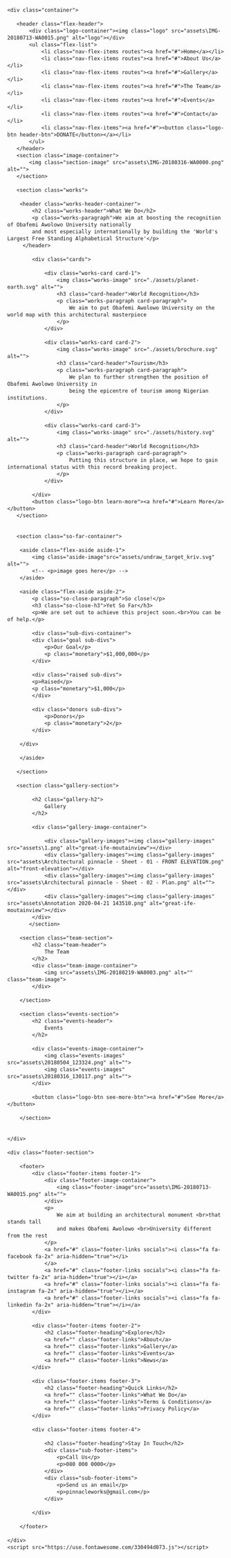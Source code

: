 <!DOCTYPE html>
<html lang="en">
<head>
    <meta charset="UTF-8">
    <meta name="viewport" content="width=device-width, initial-scale=1.0">
    <link rel="stylesheet" href="index.css">
    <title>Pinnacle Project</title>
</head>
<body>
    
    <div class="container">

       <header class="flex-header">
           <div class="logo-container"><img class="logo" src="assets\IMG-20180713-WA0015.png" alt="logo"></div>
           <ul class="flex-list">
               <li class="nav-flex-items routes"><a href="#">Home</a></li>
               <li class="nav-flex-items routes"><a href="#">About Us</a></li>
               <li class="nav-flex-items routes"><a href="#">Gallery</a></li>
               <li class="nav-flex-items routes"><a href="#">The Team</a></li>
               <li class="nav-flex-items routes"><a href="#">Events</a></li>
               <li class="nav-flex-items routes"><a href="#">Contact</a></li>
               <li class="nav-flex-items"><a href="#"><button class="logo-btn header-btn">DONATE</button></a></li>
           </ul>
       </header>
       <section class="image-container">
           <img class="section-image" src="assets\IMG-20180316-WA0000.png" alt="">
       </section>
       
       <section class="works">

        <header class="works-header-container">
            <h2 class="works-header">What We Do</h2>
            <p class="works-paragraph">We aim at boosting the recognition of Obafemi Awolowo University nationally 
            and most especially internationally by building the 'World's Largest Free Standing Alphabetical Structure'</p>
         </header>

            <div class="cards">

                <div class="works-card card-1">
                    <img class="works-image" src="./assets/planet-earth.svg" alt="">
                    <h3 class="card-header">World Recognition</h3>
                    <p class="works-paragraph card-paragraph">
                        We aim to put Obafemi Awolowo University on the world map with this architectural masterpiece
                    </p>
                </div>

                <div class="works-card card-2">
                    <img class="works-image" src="./assets/brochure.svg" alt="">
                    <h3 class="card-header">Tourism</h3>
                    <p class="works-paragraph card-paragraph">
                        We plan to further strengthen the position of Obafemi Awolowo University in 
                        being the epicentre of tourism among Nigerian institutions.
                    </p>
                </div>

                <div class="works-card card-3">
                    <img class="works-image" src="./assets/history.svg" alt="">
                    <h3 class="card-header">World Recognition</h3>
                    <p class="works-paragraph card-paragraph">
                        Putting this structure in place, we hope to gain international status with this record breaking project.
                    </p>
                </div>

            </div>
            <button class="logo-btn learn-more"><a href="#">Learn More</a></button>
       </section>


       <section class="so-far-container">

        <aside class="flex-aside aside-1">
            <img class="aside-image"src="assets/undraw_target_kriv.svg" alt="">
            <!-- <p>image goes here</p> -->
        </aside>

        <aside class="flex-aside aside-2">
            <p class="so-close-paragraph">So close!</p>
            <h3 class="so-close-h3">Yet So Far</h3>
            <p>We are set out to achieve this project soon.<br>You can be of help.</p>
            
            <div class="sub-divs-container">
            <div class="goal sub-divs">
                <p>Our Goal</p>
                <p class="monetary">$1,000,000</p>
            </div>
            
            <div class="raised sub-divs">
            <p>Raised</p>
            <p class="monetary">$1,000</p>
            </div>
            
            <div class="donors sub-divs">
                <p>Donors</p>
                <p class="monetary">2</p>
            </div>

        </div>

        </aside>
        
       </section>

       <section class="gallery-section">

            <h2 class="gallery-h2">
                Gallery
            </h2>
           
            <div class="gallery-image-container">

                <div class="gallery-images"><img class="gallery-images" src="assets\1.png" alt="great-ife-moutainview"></div>
                <div class="gallery-images"><img class="gallery-images" src="assets\Architectural pinnacle - Sheet - 01 - FRONT ELEVATION.png" alt="front-elevation"></div>
                <div class="gallery-images"><img class="gallery-images" src="assets\Architectural pinnacle - Sheet - 02 - Plan.png" alt=""></div>
                <div class="gallery-images"><img class="gallery-images" src="assets\Annotation 2020-04-21 143510.png" alt="great-ife-moutainview"></div>
            </div>
           </section>

        <section class="team-section">
            <h2 class="team-header">
                The Team
            </h2>
            <div class="team-image-container">
                <img src="assets\IMG-20180219-WA0003.png" alt="" class="team-image">
            </div>
            
        </section>

        <section class="events-section">
            <h2 class="events-header">
                Events
            </h2>

            <div class="events-image-container">
                <img class="events-images" src="assets\20180504_123324.png" alt="">
                <img class="events-images" src="assets\20180316_130117.png" alt="">
            </div>

            <button class="logo-btn see-more-btn"><a href="#">See More</a></button>

        </section>
        

    </div>
    
    <div class="footer-section">

        <footer>
            <div class="footer-items footer-1">
                <div class="footer-image-container">
                    <img class="footer-image"src="assets\IMG-20180713-WA0015.png" alt="">
                </div>
                <p>
                    We aim at building an architectural monument <br>that stands tall 
                    and makes Obafemi Awolowo <br>University different from the rest
                </p>
                <a href="#" class="footer-links socials"><i class="fa fa-facebook fa-2x" aria-hidden="true"></i>
                </a>
                <a href="#" class="footer-links socials"><i class="fa fa-twitter fa-2x" aria-hidden="true"></i></a>
                <a href="#" class="footer-links socials"><i class="fa fa-instagram fa-2x" aria-hidden="true"></i></a>
                <a href="#" class="footer-links socials"><i class="fa fa-linkedin fa-2x" aria-hidden="true"></i></a>
            </div>
            
            <div class="footer-items footer-2">
                <h2 class="footer-heading">Explore</h2>
                <a href="" class="footer-links">About</a>
                <a href="" class="footer-links">Gallery</a>
                <a href="" class="footer-links">Events</a>
                <a href="" class="footer-links">News</a>
            </div>

            <div class="footer-items footer-3">
                <h2 class="footer-heading">Quick Links</h2>
                <a href="" class="footer-links">What We Do</a>
                <a href="" class="footer-links">Terms & Conditions</a>
                <a href="" class="footer-links">Privacy Policy</a>
            </div>

            <div class="footer-items footer-4">

                <h2 class="footer-heading">Stay In Touch</h2>
                <div class="sub-footer-items">
                    <p>Call Us</p>
                    <p>080 000 0000</p>
                </div>
                <div class="sub-footer-items">
                    <p>Send us an email</p>
                    <p>pinnacleworks@gmail.com</p>
                </div>

            </div>

        </footer>

    </div>
    <script src="https://use.fontawesome.com/330494d073.js"></script>
</body>
</html>

